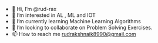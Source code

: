 - 👋 Hi, I’m @rud-rax
- 👀 I’m interested in AL , ML  and IOT
- 🌱 I’m currently learning Machine Learning Algorithms
- 💞️ I’m looking to collaborate on Problem Solving Exercises.
- 📫 How to reach me rudrakshnaik8990@gmail.com

<!---
rud-rax/rud-rax is a ✨ special ✨ repository because its `README.md` (this file) appears on your GitHub profile.
You can click the Preview link to take a look at your changes.
--->
